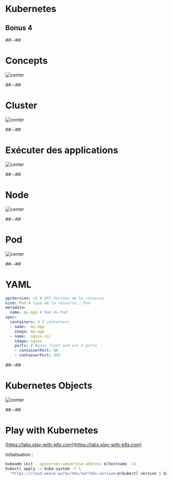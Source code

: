 <!-- .slide: class="transition-white sfeir-bg-blue" -->

# Kubernetes
## Bonus 4 <!-- .element: class="bonus" style="color: white;" -->

##--##

<!-- .slide: class="sfeir-bg-white-1" -->

# Concepts

![center](./assets/images/bonus/k8s/k8s_concepts.png)
<!-- .element: width="80%" -->

##--##

<!-- .slide: class="sfeir-bg-white-1" -->

# Cluster

![center](./assets/images/bonus/k8s/k8s_cluster.png)
<!-- .element: width="50%" -->

##--##

<!-- .slide: class="sfeir-bg-white-1" -->

# Exécuter des applications

![center](./assets/images/bonus/k8s/k8s_cluster_2.png)
<!-- .element: width="50%" -->

##--##

<!-- .slide: class="sfeir-bg-white-1" -->

# Node

![center](./assets/images/bonus/k8s/k8s_cluster_3.png)
<!-- .element: width="50%" -->

##--##

<!-- .slide: class="sfeir-bg-white-1" -->

# Pod

![center](./assets/images/bonus/k8s/k8s_pods.png)
<!-- .element: width="100%" -->

##--##

<!-- .slide: class="sfeir-bg-white-1 with-code big-code" -->

# YAML

```yaml
apiVersion: v1 # API Version de la resource
kind: Pod # Type de la resource : Pod
metadata:
  name: my-app # Nom du Pod
spec:
  containers: # 2 containers
  - name:  my-app
    image: my-app
  - name:  nginx-ssl
    image: nginx
    ports: # Nginx front end sur 2 ports
    - containerPort: 80
    - containerPort: 443
```

##--##

<!-- .slide: class="sfeir-bg-white-1" -->

# Kubernetes Objects

![center](./assets/images/bonus/k8s/k8s_objects.png)
<!-- .element: width="90%" -->

##--##

<!-- .slide: class="sfeir-bg-white-1 with-code big-code" -->

# Play with Kubernetes

[https://labs.play-with-k8s.com](https://labs.play-with-k8s.com)
<!-- .element: class="center" -->

<span class="underline">Initialisation :</span>

```bash
kubeadm init --apiserver-advertise-address $(hostname -i)
kubectl apply -n kube-system -f \
  "https://cloud.weave.works/k8s/net?k8s-version=$(kubectl version | base64 | tr -d '\n')"
```
